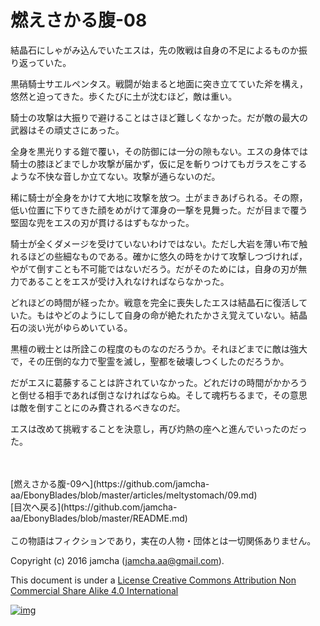 # 燃えさかる腹-08

結晶石にしゃがみ込んでいたエスは，先の敗戦は自身の不足によるものか振  
り返っていた。  

黒硝騎士サエルペンタス。戦闘が始まると地面に突き立てていた斧を構え，  
悠然と迫ってきた。歩くたびに土が沈むほど，敵は重い。  

騎士の攻撃は大振りで避けることはさほど難しくなかった。だが敵の最大の  
武器はその頑丈さにあった。  

全身を黒光りする鎧で覆い，その防御には一分の隙もない。エスの身体では  
騎士の膝ほどまでしか攻撃が届かず，仮に足を斬りつけてもガラスをこする  
ような不快な音しか立てない。攻撃が通らないのだ。  

稀に騎士が全身をかけて大地に攻撃を放つ。土がまきあげられる。その際，  
低い位置に下りてきた顔をめがけて渾身の一撃を見舞った。だが目まで覆う  
堅固な兜をエスの刃が貫けるはずもなかった。  

騎士が全くダメージを受けていないわけではない。ただし大岩を薄い布で触  
れるほどの些細なものである。確かに悠久の時をかけて攻撃しつづければ，  
やがて倒すことも不可能ではないだろう。だがそのためには，自身の刃が無  
力であることをエスが受け入れなければならなかった。  

どれほどの時間が経ったか。戦意を完全に喪失したエスは結晶石に復活して  
いた。もはやどのようにして自身の命が絶たれたかさえ覚えていない。結晶  
石の淡い光がゆらめいている。  

黒檀の戦士とは所詮この程度のものなのだろうか。それほどまでに敵は強大  
で，その圧倒的な力で聖霊を滅し，聖都を破壊しつくしたのだろうか。  

だがエスに葛藤することは許されていなかった。どれだけの時間がかかろう  
と倒せる相手であれば倒さなければならぬ。そして魂朽ちるまで，その意思  
は敵を倒すことにのみ費されるべきなのだ。  

エスは改めて挑戦することを決意し，再び灼熱の座へと進んでいったのだっ  
た。  

<br>  
<br>  
[燃えさかる腹-09へ](https://github.com/jamcha-aa/EbonyBlades/blob/master/articles/meltystomach/09.md)  

<br>  
[目次へ戻る](https://github.com/jamcha-aa/EbonyBlades/blob/master/README.md)  
<br>  
<br>  
この物語はフィクションであり，実在の人物・団体とは一切関係ありません。  

Copyright (c) 2016 jamcha (jamcha.aa@gmail.com).  

This document is under a [License Creative Commons Attribution Non Commercial Share Alike 4.0 International](http://creativecommons.org/licenses/by-nc-sa/4.0/deed)  

[![img](http://i.creativecommons.org/l/by-nc-sa/3.0/80x15.png)](http://creativecommons.org/licenses/by-nc-sa/4.0/deed)
